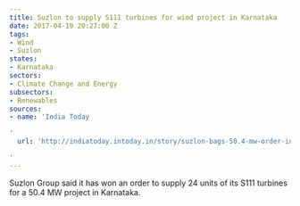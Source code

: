 ```yaml
---
title: Suzlon to supply S111 turbines for wind project in Karnataka
date: 2017-04-19 20:27:00 Z
tags:
- Wind
- Suzlon
states:
- Karnataka
sectors:
- Climate Change and Energy
subsectors:
- Renewables
sources:
- name: 'India Today

'
  url: 'http://indiatoday.intoday.in/story/suzlon-bags-50.4-mw-order-in-karnataka/1/925445.html

'
---
```


Suzlon Group said it has won an order to supply 24 units of its S111 turbines for a 50.4 MW project in Karnataka.
